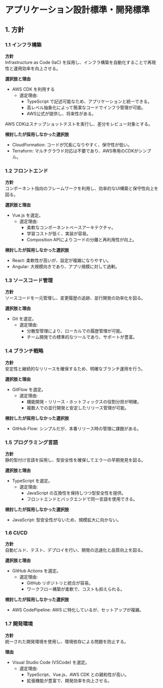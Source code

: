 # アプリケーション設計標準・開発標準

## 1. 方針

### 1.1 インフラ構築

**方針**  
Infrastructure as Code (IaC) を採用し、インフラ構築を自動化することで再現性と運用効率を向上させる。

**選択肢と理由**

- AWS CDK を利用する
  - 選定理由:
    - TypeScript で記述可能なため、アプリケーションと統一できる。
    - 高レベル抽象化によって簡潔なコードでインフラ管理が可能。
    - AWS公式が提供し、将来性がある。

AWS CDKはスナップショットテストを実行し、差分をレビュー対象とする。

**検討したが採用しなかった選択肢**

- CloudFormation: コードが冗長になりやすく、保守性が低い。
- Terraform: マルチクラウド対応は不要であり、AWS専用のCDKがシンプル。

### 1.2 フロントエンド

**方針**  
コンポーネント指向のフレームワークを利用し、効率的なUI構築と保守性向上を図る。

**選択肢と理由**

- Vue.js を選定。
  - 選定理由:
    - 柔軟なコンポーネントベースアーキテクチャ。
    - 学習コストが低く、実装が容易。
    - Composition APIによりコードの分離と再利用性が向上。

**検討したが採用しなかった選択肢**

- React: 柔軟性が高いが、設定が複雑になりやすい。
- Angular: 大規模向きであり、アプリ規模に対して過剰。

### 1.3 ソースコード管理

**方針**  
ソースコードを一元管理し、変更履歴の追跡、並行開発の効率化を図る。

**選択肢と理由**

- Git を選定。
  - 選定理由:
    - 分散型管理により、ローカルでの履歴管理が可能。
    - チーム開発での標準的なツールであり、サポートが豊富。

### 1.4 ブランチ戦略

**方針**  
安定性と継続的なリリースを確保するため、明確なブランチ運用を行う。

**選択肢と理由**

- GitFlow を選定。
  - 選定理由:
    - 機能開発・リリース・ホットフィックスの役割分担が明確。
    - 複数人での並行開発と安定したリリース管理が可能。

**検討したが採用しなかった選択肢**

- GitHub Flow: シンプルだが、本番リリース時の管理に課題がある。

### 1.5 プログラミング言語

**方針**  
静的型付け言語を採用し、型安全性を確保してエラーの早期発見を図る。

**選択肢と理由**

- TypeScript を選定。
  - 選定理由:
    - JavaScript の互換性を保持しつつ型安全性を提供。
    - フロントエンドとバックエンドで同一言語を使用できる。

**検討したが採用しなかった選択肢**

- JavaScript: 型安全性がないため、規模拡大に向かない。

### 1.6 CI/CD

**方針**  
自動ビルド、テスト、デプロイを行い、開発の迅速化と品質向上を図る。

**選択肢と理由**

- GitHub Actions を選定。
  - 選定理由:
    - GitHub リポジトリと統合が容易。
    - ワークフロー構築が柔軟で、コストも抑えられる。

**検討したが採用しなかった選択肢**

- AWS CodePipeline: AWS に特化しているが、セットアップが複雑。

### 1.7 開発環境

**方針**  
統一された開発環境を使用し、環境依存による問題を防止する。

**理由**

- Visual Studio Code (VSCode) を選定。
  - 選定理由:
    - TypeScript、Vue.js、AWS CDK との親和性が高い。
    - 拡張機能が豊富で、開発効率を向上させる。
